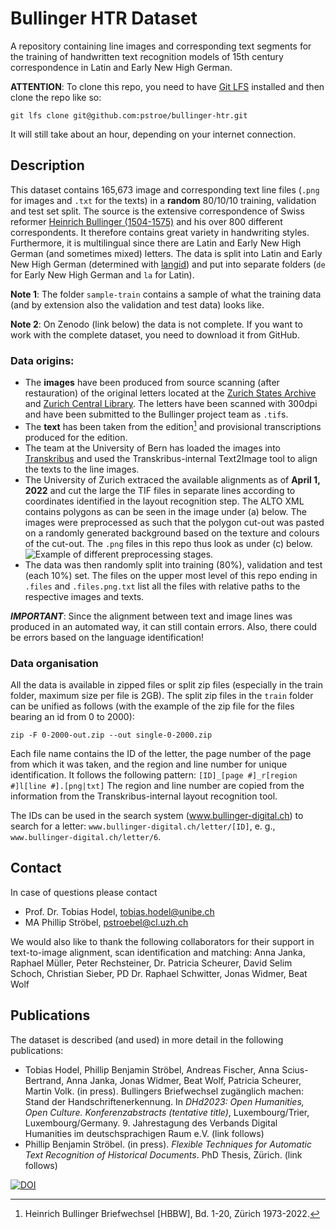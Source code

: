 # Bullinger HTR Dataset
A repository containing line images and corresponding text segments for the training of handwritten text recognition models of 15th century correspondence in Latin and Early New High German.

**ATTENTION**: To clone this repo, you need to have [Git LFS](https://git-lfs.com/) installed and then clone the repo like so:

```git lfs clone git@github.com:pstroe/bullinger-htr.git```

It will still take about an hour, depending on your internet connection.


## Description
This dataset contains 165,673 image and corresponding text line files (```.png``` for images and ```.txt``` for the texts) in a **random** 80/10/10 training, validation and test set split. The source is the extensive correspondence of Swiss reformer [Heinrich Bullinger (1504-1575)](https://hls-dhs-dss.ch/de/articles/010443/2011-04-07/) and his over 800 different correspondents. It therefore contains great variety in handwriting styles. Furthermore, it is multilingual since there are Latin and Early New High German (and sometimes mixed) letters. The data is split into Latin and Early New High German (determined with [langid](https://pypi.org/project/langid/)) and put into separate folders (```de``` for Early New High German and ```la``` for Latin).

**Note 1**: The folder ```sample-train``` contains a sample of what the training data (and by extension also the validation and test data) looks like.

**Note 2**: On Zenodo (link below) the data is not complete. If you want to work with the complete dataset, you need to download it from GitHub.

### Data origins:
- The **images** have been produced from source scanning (after restauration) of the original letters located at the [Zurich States Archive](https://www.zh.ch/de/direktion-der-justiz-und-des-innern/staatsarchiv.html) and [Zurich Central Library](https://www.zb.uzh.ch/de). The letters have been scanned with 300dpi and have been submitted to the Bullinger project team as ```.tif```s.
- The **text** has been taken from the edition[^1] and provisional transcriptions produced for the edition.
- The team at the University of Bern has loaded the images into [Transkribus](https://readcoop.eu/transkribus/?sc=Transkribus) and used the Transkribus-internal Text2Image tool to align the texts to the line images.
- The University of Zurich extraced the available alignments as of **April 1, 2022** and cut the large the TIF files in separate lines according to coordinates identified in the layout recognition step. The ALTO XML contains polygons as can be seen in the image under (a) below. The images were preprocessed as such that the polygon cut-out was pasted on a randomly generated background based on the texture and colours of the cut-out. The ```.png``` files in this repo thus look as under (c) below.
![Example of different preprocessing stages.](img-prep.png)
- The data was then randomly split into training (80%), validation and test (each 10%) set. The files on the upper most level of this repo ending in ```.files``` and ```.files.png.txt``` list all the files with relative paths to the respective images and texts.

***IMPORTANT***: Since the alignment between text and image lines was produced in an automated way, it can still contain errors. Also, there could be errors based on the language identification!

### Data organisation
All the data is available in zipped files or split zip files (especially in the train folder, maximum size per file is 2GB). The split zip files in the ```train``` folder can be unified as follows (with the example of the zip file for the files bearing an id from 0 to 2000):

```
zip -F 0-2000-out.zip --out single-0-2000.zip
```

Each file name contains the ID of the letter, the page number of the page from which it was taken, and the region and line number for unique identification. It follows the following pattern:
```[ID]_[page #]_r[region #]l[line #].[png|txt]```
The region and line number are copied from the information from the Transkribus-internal layout recognition tool.

The IDs can be used in the search system (www.bullinger-digital.ch) to search for a letter: ```www.bullinger-digital.ch/letter/[ID]```, e. g., ```www.bullinger-digital.ch/letter/6```.


## Contact
In case of questions please contact
- Prof. Dr. Tobias Hodel, tobias.hodel@unibe.ch
- MA Phillip Ströbel, pstroebel@cl.uzh.ch

We would also like to thank the following collaborators for their support in text-to-image alignment, scan identification and matching:
Anna Janka, Raphael Müller, Peter Rechsteiner, Dr. Patricia Scheurer, David Selim Schoch, Christian Sieber, PD Dr. Raphael Schwitter, Jonas Widmer, Beat Wolf

## Publications
The dataset is described (and used) in more detail in the following publications:
- Tobias Hodel, Phillip Benjamin Ströbel, Andreas Fischer, Anna Scius-Bertrand, Anna Janka, Jonas Widmer, Beat Wolf, Patricia Scheurer, Martin Volk. (in press). Bullingers Briefwechsel zugänglich machen: Stand der Handschriftenerkennung. In *DHd2023: Open Humanities, Open Culture. Konferenzabstracts (tentative title)*, Luxembourg/Trier, Luxembourg/Germany. 9. Jahrestagung des Verbands Digital Humanities im deutschsprachigen Raum e.V. (link follows)
- Phillip Benjamin Ströbel. (in press). *Flexible Techniques for Automatic Text Recognition of Historical Documents*. PhD Thesis, Zürich. (link follows)

[![DOI](https://zenodo.org/badge/587775350.svg)](https://zenodo.org/badge/latestdoi/587775350)

[^1]: Heinrich Bullinger Briefwechsel [HBBW], Bd. 1-20, Zürich 1973-2022.
